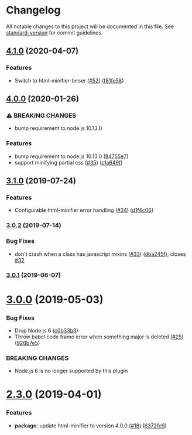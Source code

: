 # Changelog

All notable changes to this project will be documented in this file. See [standard-version](https://github.com/conventional-changelog/standard-version) for commit guidelines.

## [4.1.0](https://github.com/cfware/babel-plugin-template-html-minifier/compare/v4.0.0...v4.1.0) (2020-04-07)


### Features

* Switch to html-minifier-terser ([#52](https://github.com/cfware/babel-plugin-template-html-minifier/issues/52)) ([f81fe58](https://github.com/cfware/babel-plugin-template-html-minifier/commit/f81fe58dd1d703782b5ae974cdf8322de06c7047))

## [4.0.0](https://github.com/cfware/babel-plugin-template-html-minifier/compare/v3.1.0...v4.0.0) (2020-01-26)


### ⚠ BREAKING CHANGES

* bump requirement to node.js 10.13.0

### Features

* bump requirement to node.js 10.13.0 ([84755e7](https://github.com/cfware/babel-plugin-template-html-minifier/commit/84755e7210daff50abc61a5b6bddbd32e5ba2943))
* support minifying partial css ([#35](https://github.com/cfware/babel-plugin-template-html-minifier/issues/35)) ([c1a649f](https://github.com/cfware/babel-plugin-template-html-minifier/commit/c1a649f97ccf595960d0efe219d020712d8dcd0b))

## [3.1.0](https://github.com/cfware/babel-plugin-template-html-minifier/compare/v3.0.2...v3.1.0) (2019-07-24)


### Features

* Configurable html-minifier error handling ([#34](https://github.com/cfware/babel-plugin-template-html-minifier/issues/34)) ([d1f4c06](https://github.com/cfware/babel-plugin-template-html-minifier/commit/d1f4c06))



### [3.0.2](https://github.com/cfware/babel-plugin-template-html-minifier/compare/v3.0.1...v3.0.2) (2019-07-14)


### Bug Fixes

* don't crash when a class has javascript mixins ([#33](https://github.com/cfware/babel-plugin-template-html-minifier/issues/33)) ([dba245f](https://github.com/cfware/babel-plugin-template-html-minifier/commit/dba245f)), closes [#32](https://github.com/cfware/babel-plugin-template-html-minifier/issues/32)



### [3.0.1](https://github.com/cfware/babel-plugin-template-html-minifier/compare/v3.0.0...v3.0.1) (2019-06-07)



# [3.0.0](https://github.com/cfware/babel-plugin-template-html-minifier/compare/v2.3.0...v3.0.0) (2019-05-03)


### Bug Fixes

* Drop Node.js 6 ([c0b33b3](https://github.com/cfware/babel-plugin-template-html-minifier/commit/c0b33b3))
* Throw babel code frame error when something major is deleted ([#25](https://github.com/cfware/babel-plugin-template-html-minifier/issues/25)) ([926b7e5](https://github.com/cfware/babel-plugin-template-html-minifier/commit/926b7e5))


### BREAKING CHANGES

* Node.js 6 is no longer supported by this plugin



# [2.3.0](https://github.com/cfware/babel-plugin-template-html-minifier/compare/v2.2.1...v2.3.0) (2019-04-01)


### Features

* **package:** update html-minifier to version 4.0.0 ([#18](https://github.com/cfware/babel-plugin-template-html-minifier/issues/18)) ([6372fc6](https://github.com/cfware/babel-plugin-template-html-minifier/commit/6372fc6))
